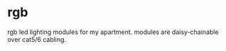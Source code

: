 rgb
===

rgb led lighting modules for my apartment. modules are daisy-chainable over cat5/6 cabling.
